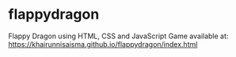 # flappydragon
Flappy Dragon using  HTML, CSS and JavaScript
Game available at: https://khairunnisaisma.github.io/flappydragon/index.html
